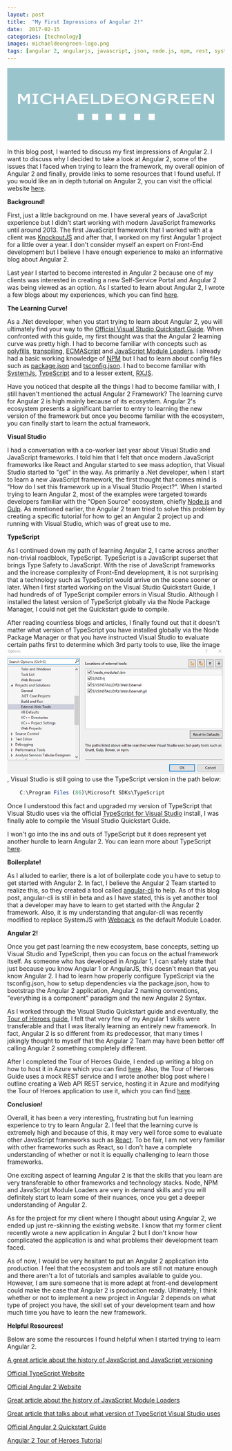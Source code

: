 ```yaml
---
layout: post
title:  "My First Impressions of Angular 2!"
date:  2017-02-15
categories: [technology]
images: michaeldeongreen-logo.png
tags: [angular 2, angularjs, javascript, json, node.js, npm, rest, systemjs, typescript, visual studio, asp.net web api, webpack]
---
```


![Blogs - Michaeldeongreen](https://raw.githubusercontent.com/michaeldeongreen/michaeldeongreen.github.io/master/static/img/_posts/michaeldeongreen-logo.png)

In this blog post, I wanted to discuss my first impressions of Angular 2. I want to discuss why I decided to take a look at Angular 2, some of the issues that I faced when trying to learn the framework, my overall opinion of Angular 2 and finally, provide links to some resources that I found useful. If you would like an in depth tutorial on Angular 2, you can visit the official website [here](https://angular.io/).  
  
**Background!**  
  
First, just a little background on me. I have several years of JavaScript experience but I didn't start working with modern JavaScript frameworks until around 2013. The first JavaScript framework that I worked with at a client was [KnockoutJS](http://knockoutjs.com/documentation/introduction.html) and after that, I worked on my first Angular 1 project for a little over a year. I don't consider myself an expert on Front-End development but I believe I have enough experience to make an informative blog about Angular 2.  
  
Last year I started to become interested in Angular 2 because one of my clients was interested in creating a new Self-Service Portal and Angular 2 was being viewed as an option. As I started to learn about Angular 2, I wrote a few blogs about my experiences, which you can find [here](http://Blog.Michaeldeongreen.com/?s=angular+2).  
  
**The Learning Curve!**  
  
As a .Net developer, when you start trying to learn about Angular 2, you will ultimately find your way to the [Official Visual Studio Quickstart Guide](https://angular.io/docs/ts/latest/cookbook/visual-studio-2015.html). When confronted with this guide, my first thought was that the Angular 2 learning curve was pretty high. I had to become familiar with concepts such as [polyfills](https://en.wikipedia.org/wiki/Polyfill), [transpiling](https://scotch.io/tutorials/javascript-transpilers-what-they-are-why-we-need-them), [ECMAScript](https://en.wikipedia.org/wiki/ECMAScript) and [JavaScript Module Loaders](https://appendto.com/2016/06/the-short-history-of-javascript-module-loaders/). I already had a basic working knowledge of [NPM](https://www.npmjs.com/) but I had to learn about config files such as [package.json](https://docs.npmjs.com/files/package.json) and [tsconfig.json](https://www.typescriptlang.org/docs/handbook/tsconfig-json.html). I had to become familiar with [SystemJs](https://github.com/systemjs/systemjs), [TypeScript](https://www.typescriptlang.org/) and to a lesser extent, [RXJS](http://reactivex.io/rxjs/).  
  
Have you noticed that despite all the things I had to become familiar with, I still haven't mentioned the actual Angular 2 Framework? The learning curve for Angular 2 is high mainly because of its ecosystem. Angular 2's ecosystem presents a significant barrier to entry to learning the new version of the framework but once you become familiar with the ecosystem, you can finally start to learn the actual framework.  
  
**Visual Studio**  
  
I had a conversation with a co-worker last year about Visual Studio and JavaScript frameworks. I told him that I felt that once modern JavaScript frameworks like React and Angular started to see mass adoption, that Visual Studio started to "get" in the way. As primarily a .Net developer, when I start to learn a new JavaScript framework, the first thought that comes mind is "How do I set this framework up in a Visual Studio Project?". When I started trying to learn Angular 2, most of the examples were targeted towards developers familiar with the "Open Source" ecosystem, chiefly [Node.js](https://nodejs.org/en/) and [Gulp](http://gulpjs.com/). As mentioned earlier, the Angular 2 team tried to solve this problem by creating a specific tutorial for how to get an Angular 2 project up and running with Visual Studio, which was of great use to me.  
  
**TypeScript**  
  
As I continued down my path of learning Angular 2, I came across another non-trivial roadblock, TypeScript. TypeScript is a JavaScript superset that brings Type Safety to JavaScript. With the rise of JavaScript frameworks and the increase complexity of Front-End development, it is not surprising that a technology such as TypeScript would arrive on the scene sooner or later. When I first started working on the Visual Studio Quickstart Guide, I had hundreds of of TypeScript compiler errors in Visual Studio. Although I installed the latest version of TypeScript globally via the Node Package Manager, I could not get the Quickstart guide to compile.  
  
After reading countless blogs and articles, I finally found out that it doesn't matter what version of TypeScript you have installed globally via the Node Package Manager or that you have instructed Visual Studio to evaluate certain paths first to determine which 3rd party tools to use, like the image ![michael-d-green-grenitausconsulting-com-my-first-impressions-of-angular-2-001.png](https://raw.githubusercontent.com/michaeldeongreen/michaeldeongreen.github.io/master/static/img/_posts/michael-d-green-grenitausconsulting-com-my-first-impressions-of-angular-2-001.png), Visual Studio is still going to use the TypeScript version in the path below:  

```typescript  
    C:\Program Files (86)\Microsoft SDKs\TypeScript
```

Once I understood this fact and upgraded my version of TypeScript that Visual Studio uses via the official [TypeScript for Visual Studio](https://www.microsoft.com/en-us/download/details.aspx?id=48593) install, I was finally able to compile the Visual Studio Quickstart Guide.  
  
I won't go into the ins and outs of TypeScript but it does represent yet another hurdle to learn Angular 2. You can learn more about TypeScript [here](https://www.typescriptlang.org/).  
  
**Boilerplate!**  
  
As I alluded to earlier, there is a lot of boilerplate code you have to setup to get started with Angular 2. In fact, I believe the Angular 2 Team started to realize this, so they created a tool called [angular-cli](https://github.com/angular/angular-cli) to help. As of this blog post, angular-cli is still in beta and as I have stated, this is yet another tool that a developer may have to learn to get started with the Angular 2 framework. Also, it is my understanding that angular-cli was recently modified to replace SystemJS with [Webpack](https://webpack.github.io/docs/) as the default Module Loader.  
  
**Angular 2!**  
  
Once you get past learning the new ecosystem, base concepts, setting up Visual Studio and TypeScript, then you can focus on the actual framework itself. As someone who has developed in Angular 1, I can safely state that just because you know Angular 1 or AngularJS, this doesn't mean that you know Angular 2. I had to learn how properly configure TypeScript via the tsconfig.json, how to setup dependencies via the package.json, how to bootstrap the Angular 2 application, Angular 2 naming conventions, "everything is a component" paradigm and the new Angular 2 Syntax.  
  
As I worked through the Visual Studio Quickstart guide and eventually, the [Tour of Heroes guide](https://angular.io/docs/ts/latest/tutorial/), I felt that very few of my Angular 1 skills were transferable and that I was literally learning an entirely new framework. In fact, Angular 2 is so different from its predecessor, that many times I jokingly thought to myself that the Angular 2 Team may have been better off calling Angular 2 something completely different.  
  
After I completed the Tour of Heroes Guide, I ended up writing a blog on how to host it in Azure which you can find [here](post/angular-2-continuous-deployment-azure-azure-cli-github/). Also, the Tour of Heroes Guide uses a mock REST service and I wrote another blog post where I outline creating a Web API REST service, hosting it in Azure and modifying the Tour of Heroes application to use it, which you can find [here](post/angular-2-tour-of-heroes-web-api-in-azure/).  
  
**Conclusion!**  
  
Overall, it has been a very interesting, frustrating but fun learning experience to try to learn Angular 2. I feel that the learning curve is extremely high and because of this, it may very well force some to evaluate other JavaScript frameworks such as [React](https://facebook.github.io/react/tutorial/tutorial.html). To be fair, I am not very familiar with other frameworks such as React, so I don't have a complete understanding of whether or not it is equally challenging to learn those frameworks.  
  
One exciting aspect of learning Angular 2 is that the skills that you learn are very transferable to other frameworks and technology stacks. Node, NPM and JavaScript Module Loaders are very in demand skills and you will definitely start to learn some of their nuances, once you get a deeper understanding of Angular 2.  
  
As for the project for my client where I thought about using Angular 2, we ended up just re-skinning the existing website. I know that my former client recently wrote a new application in Angular 2 but I don't know how complicated the application is and what problems their development team faced.  
  
As of now, I would be very hesitant to put an Angular 2 application into production. I feel that the ecosystem and tools are still not mature enough and there aren't a lot of tutorials and samples available to guide you. However, I am sure someone that is more adept at front-end development could make the case that Angular 2 is production ready. Ultimately, I think whether or not to implement a new project in Angular 2 depends on what type of project you have, the skill set of your development team and how much time you have to learn the new framework.  
  
**Helpful Resources!**  
  
Below are some the resources I found helpful when I started trying to learn Angular 2.  
  
[A great article about the history of JavaScript and JavaScript versioning](https://benmccormick.org/2015/09/14/es5-es6-es2016-es-next-whats-going-on-with-javascript-versioning/)  
  
[Official TypeScript Website](http://www.typescriptlang.org/)  
  
[Official Angular 2 Website](https://angular.io/)  
  
[Great article about the history of JavaScript Module Loaders](https://appendto.com/2016/06/the-short-history-of-javascript-module-loaders/)  
  
[Great article that talks about what version of TypeScript Visual Studio uses](http://www.allenconway.net/2015/07/which-version-of-typescript-is.html)  
  
[Official Angular 2 Quickstart Guide](https://angular.io/docs/ts/latest/quickstart.html)  
  
[Angular 2 Tour of Heroes Tutorial](https://angular.io/docs/ts/latest/tutorial/)
